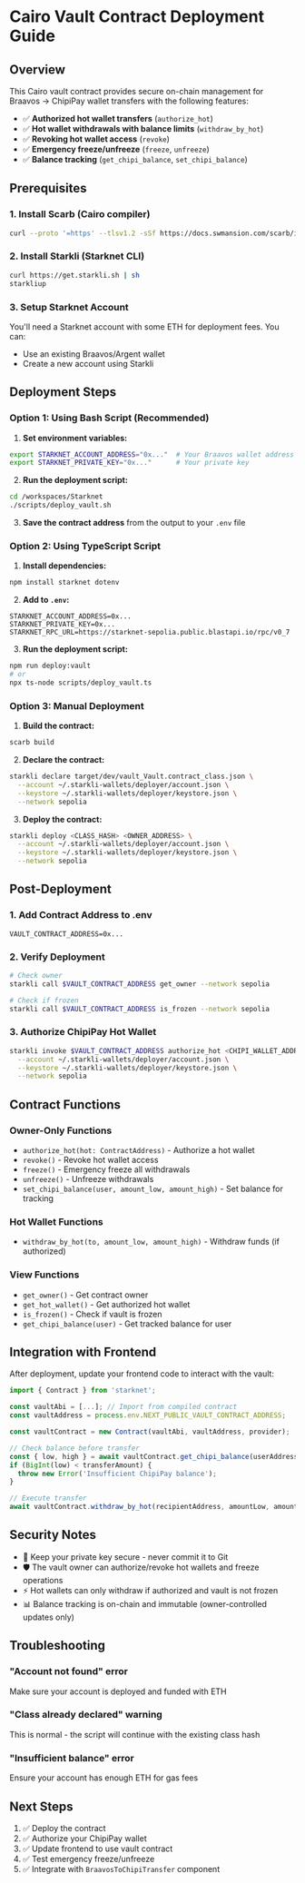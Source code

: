 # Cairo Vault Contract Deployment Guide

## Overview
This Cairo vault contract provides secure on-chain management for Braavos → ChipiPay wallet transfers with the following features:

- ✅ **Authorized hot wallet transfers** (`authorize_hot`)
- ✅ **Hot wallet withdrawals with balance limits** (`withdraw_by_hot`)
- ✅ **Revoking hot wallet access** (`revoke`)
- ✅ **Emergency freeze/unfreeze** (`freeze`, `unfreeze`)
- ✅ **Balance tracking** (`get_chipi_balance`, `set_chipi_balance`)

## Prerequisites

### 1. Install Scarb (Cairo compiler)
```bash
curl --proto '=https' --tlsv1.2 -sSf https://docs.swmansion.com/scarb/install.sh | sh
```

### 2. Install Starkli (Starknet CLI)
```bash
curl https://get.starkli.sh | sh
starkliup
```

### 3. Setup Starknet Account
You'll need a Starknet account with some ETH for deployment fees. You can:
- Use an existing Braavos/Argent wallet
- Create a new account using Starkli

## Deployment Steps

### Option 1: Using Bash Script (Recommended)

1. **Set environment variables:**
```bash
export STARKNET_ACCOUNT_ADDRESS="0x..."  # Your Braavos wallet address
export STARKNET_PRIVATE_KEY="0x..."      # Your private key
```

2. **Run the deployment script:**
```bash
cd /workspaces/Starknet
./scripts/deploy_vault.sh
```

3. **Save the contract address** from the output to your `.env` file

### Option 2: Using TypeScript Script

1. **Install dependencies:**
```bash
npm install starknet dotenv
```

2. **Add to `.env`:**
```env
STARKNET_ACCOUNT_ADDRESS=0x...
STARKNET_PRIVATE_KEY=0x...
STARKNET_RPC_URL=https://starknet-sepolia.public.blastapi.io/rpc/v0_7
```

3. **Run the deployment script:**
```bash
npm run deploy:vault
# or
npx ts-node scripts/deploy_vault.ts
```

### Option 3: Manual Deployment

1. **Build the contract:**
```bash
scarb build
```

2. **Declare the contract:**
```bash
starkli declare target/dev/vault_Vault.contract_class.json \
  --account ~/.starkli-wallets/deployer/account.json \
  --keystore ~/.starkli-wallets/deployer/keystore.json \
  --network sepolia
```

3. **Deploy the contract:**
```bash
starkli deploy <CLASS_HASH> <OWNER_ADDRESS> \
  --account ~/.starkli-wallets/deployer/account.json \
  --keystore ~/.starkli-wallets/deployer/keystore.json \
  --network sepolia
```

## Post-Deployment

### 1. Add Contract Address to .env
```env
VAULT_CONTRACT_ADDRESS=0x...
```

### 2. Verify Deployment
```bash
# Check owner
starkli call $VAULT_CONTRACT_ADDRESS get_owner --network sepolia

# Check if frozen
starkli call $VAULT_CONTRACT_ADDRESS is_frozen --network sepolia
```

### 3. Authorize ChipiPay Hot Wallet
```bash
starkli invoke $VAULT_CONTRACT_ADDRESS authorize_hot <CHIPI_WALLET_ADDRESS> \
  --account ~/.starkli-wallets/deployer/account.json \
  --keystore ~/.starkli-wallets/deployer/keystore.json \
  --network sepolia
```

## Contract Functions

### Owner-Only Functions
- `authorize_hot(hot: ContractAddress)` - Authorize a hot wallet
- `revoke()` - Revoke hot wallet access
- `freeze()` - Emergency freeze all withdrawals
- `unfreeze()` - Unfreeze withdrawals
- `set_chipi_balance(user, amount_low, amount_high)` - Set balance for tracking

### Hot Wallet Functions
- `withdraw_by_hot(to, amount_low, amount_high)` - Withdraw funds (if authorized)

### View Functions
- `get_owner()` - Get contract owner
- `get_hot_wallet()` - Get authorized hot wallet
- `is_frozen()` - Check if vault is frozen
- `get_chipi_balance(user)` - Get tracked balance for user

## Integration with Frontend

After deployment, update your frontend code to interact with the vault:

```typescript
import { Contract } from 'starknet';

const vaultAbi = [...]; // Import from compiled contract
const vaultAddress = process.env.NEXT_PUBLIC_VAULT_CONTRACT_ADDRESS;

const vaultContract = new Contract(vaultAbi, vaultAddress, provider);

// Check balance before transfer
const { low, high } = await vaultContract.get_chipi_balance(userAddress);
if (BigInt(low) < transferAmount) {
  throw new Error('Insufficient ChipiPay balance');
}

// Execute transfer
await vaultContract.withdraw_by_hot(recipientAddress, amountLow, amountHigh);
```

## Security Notes

- 🔐 Keep your private key secure - never commit it to Git
- 🛡️ The vault owner can authorize/revoke hot wallets and freeze operations
- ⚡ Hot wallets can only withdraw if authorized and vault is not frozen
- 📊 Balance tracking is on-chain and immutable (owner-controlled updates only)

## Troubleshooting

### "Account not found" error
Make sure your account is deployed and funded with ETH

### "Class already declared" warning
This is normal - the script will continue with the existing class hash

### "Insufficient balance" error
Ensure your account has enough ETH for gas fees

## Next Steps

1. ✅ Deploy the contract
2. ✅ Authorize your ChipiPay wallet
3. ✅ Update frontend to use vault contract
4. ✅ Test emergency freeze/unfreeze
5. ✅ Integrate with `BraavosToChipiTransfer` component
